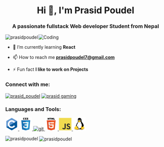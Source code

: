 <h1 align="center">Hi 👋, I'm Prasid Poudel</h1>
<h3 align="center">A passionate fullstack Web developer Student from Nepal</h3>
<img align="right" alt="Coding" width="400" src="https://cdn.dribbble.com/users/1162077/screenshots/3848914/programmer.gif
">

<p align="left"> <img src="https://komarev.com/ghpvc/?username=prasidpoudel&label=Profile%20views&color=0e75b6&style=flat" alt="prasidpoudel" /> </p>

- 🌱 I’m currently learning **React**

- 📫 How to reach me **prasidpoudel7@gmail.com**

- ⚡ Fun fact **I like to work on Projects**

<h3 align="left">Connect with me:</h3>
<p align="left">
<a href="https://instagram.com/prasid_poudel" target="blank"><img align="center" src="https://raw.githubusercontent.com/rahuldkjain/github-profile-readme-generator/master/src/images/icons/Social/instagram.svg" alt="prasid_poudel" height="30" width="40" /></a>
<a href="https://www.youtube.com/c/prasid gaming" target="blank"><img align="center" src="https://raw.githubusercontent.com/rahuldkjain/github-profile-readme-generator/master/src/images/icons/Social/youtube.svg" alt="prasid gaming" height="30" width="40" /></a>
</p>

<h3 align="left">Languages and Tools:</h3>
<p align="left"> <a href="https://www.cprogramming.com/" target="_blank" rel="noreferrer"> <img src="https://raw.githubusercontent.com/devicons/devicon/master/icons/c/c-original.svg" alt="c" width="40" height="40"/> </a> <a href="https://www.w3schools.com/css/" target="_blank" rel="noreferrer"> <img src="https://raw.githubusercontent.com/devicons/devicon/master/icons/css3/css3-original-wordmark.svg" alt="css3" width="40" height="40"/> </a> <a href="https://git-scm.com/" target="_blank" rel="noreferrer"> <img src="https://www.vectorlogo.zone/logos/git-scm/git-scm-icon.svg" alt="git" width="40" height="40"/> </a> <a href="https://www.w3.org/html/" target="_blank" rel="noreferrer"> <img src="https://raw.githubusercontent.com/devicons/devicon/master/icons/html5/html5-original-wordmark.svg" alt="html5" width="40" height="40"/> </a> <a href="https://developer.mozilla.org/en-US/docs/Web/JavaScript" target="_blank" rel="noreferrer"> <img src="https://raw.githubusercontent.com/devicons/devicon/master/icons/javascript/javascript-original.svg" alt="javascript" width="40" height="40"/> </a> <a href="https://www.linux.org/" target="_blank" rel="noreferrer"> <img src="https://raw.githubusercontent.com/devicons/devicon/master/icons/linux/linux-original.svg" alt="linux" width="40" height="40"/> </a> </p>

<p><img align="left" src="https://github-readme-stats.vercel.app/api/top-langs?username=prasidpoudel&show_icons=true&locale=en&layout=compact" alt="prasidpoudel" /></p>

<p>&nbsp;<img align="center" src="https://github-readme-stats.vercel.app/api?username=prasidpoudel&show_icons=true&locale=en" alt="prasidpoudel" /></p>
